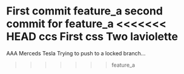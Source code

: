 First commit feature_a
second commit for feature_a
<<<<<<< HEAD
ccs First
css Two
laviolette
=======
AAA
Merceds 
Tesla
Trying to push to a locked branch...
>>>>>>> feature_a
